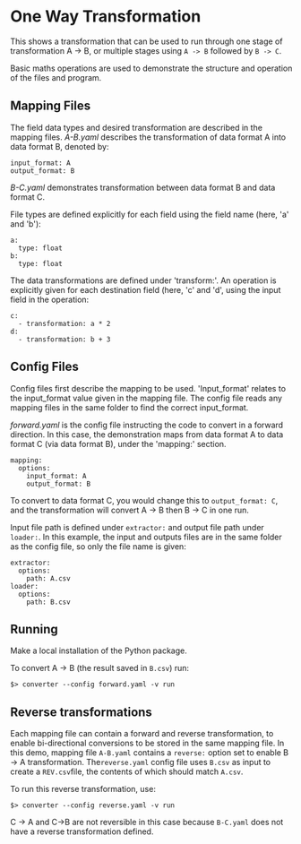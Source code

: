 # One Way Transformation

This shows a transformation that can be used to run through one stage of transformation A -> B, or multiple stages using `A -> B` followed by `B -> C`.

Basic maths operations are used to demonstrate the structure and operation of the files and program.


## Mapping Files
The field data types and desired transformation are described in the mapping files.
*A-B.yaml* describes the transformation of data format A into data format B, denoted by:
```
input_format: A
output_format: B
```

*B-C.yaml* demonstrates transformation between data format B and data format C.



File types are defined explicitly for each field using the field name (here, 'a' and 'b'):
```
a:
  type: float
b:
  type: float
 ```

The data transformations are defined under 'transform:'. An operation is explicitly given for each destination field (here, 'c' and 'd', using the input field in the operation:
```
c:
  - transformation: a * 2
d:
  - transformation: b + 3
```


## Config Files
Config files first describe the mapping to be used. 
'Input_format' relates to the input_format value given in the mapping file. The config file reads any mapping files in the same folder to find the correct input_format.

*forward.yaml* is the config file instructing the code to convert in a forward direction. In this case, the demonstration maps from data format A to data format C (via data format B), under the 'mapping:' section.
```
mapping:
  options:
    input_format: A
    output_format: B
```
To convert to data format C, you would change this to `output_format: C`, and the transformation will convert A -> B then B -> C in one run.

Input file path is defined under `extractor:` and output file path under `loader:`. In this example, the input and outputs files are in the same folder as the config file, so only the file name is given:
```
extractor:
  options:
    path: A.csv
loader:
  options:
    path: B.csv
```


## Running

Make a local installation of the Python package.

To convert A -> B (the result saved in `B.csv`) run:

```
$> converter --config forward.yaml -v run
```


## Reverse transformations

Each mapping file can contain a forward and reverse transformation, to enable bi-directional conversions to be stored in the same mapping file.
In this demo, mapping file `A-B.yaml` contains a `reverse:` option set to enable B -> A transformation. The`reverse.yaml` config file uses `B.csv` as input to create a `REV.csv`file, the contents of which should match `A.csv`.

To run this reverse transformation, use:
```
$> converter --config reverse.yaml -v run
```

C -> A and C->B are not reversible in this case because `B-C.yaml` does not have a reverse transformation defined.

